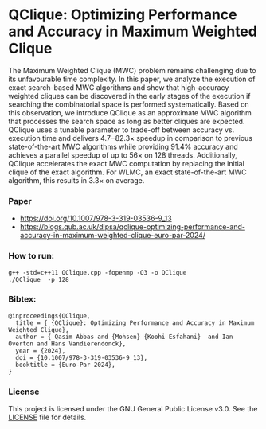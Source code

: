 # QClique: Optimizing Performance and Accuracy in Maximum Weighted Clique
 
The Maximum Weighted Clique (MWC) problem remains challenging due to its unfavourable time complexity. In this paper, we analyze the execution of exact search-based MWC algorithms and show that high-accuracy weighted cliques can be discovered in the early stages of the execution if searching the combinatorial space is performed systematically. Based on this observation, we introduce QClique as an approximate MWC algorithm that processes the search space as long as better cliques are expected. QClique uses a tunable parameter to trade-off between accuracy vs. execution time and delivers 4.7−82.3× speedup in comparison to previous state-of-the-art MWC algorithms while providing 91.4% accuracy and achieves a parallel speedup of up to 56× on 128 threads. Additionally, QClique accelerates the exact MWC computation by replacing the initial clique of the exact algorithm. For WLMC, an exact state-of-the-art MWC algorithm, this results in 3.3× on average.

### Paper
  - https://doi.org/10.1007/978-3-319-03536-9_13
  - https://blogs.qub.ac.uk/dipsa/qclique-optimizing-performance-and-accuracy-in-maximum-weighted-clique-euro-par-2024/
   

 
 
### How to run:
```
g++ -std=c++11 QClique.cpp -fopenmp -O3 -o QClique
./QClique  -p 128
```
 
 
### Bibtex:
```
@inproceedings{QClique,
  title = { {QClique}: Optimizing Performance and Accuracy in Maximum Weighted Clique}, 
  author = { Qasim Abbas and {Mohsen} {Koohi Esfahani}  and Ian Overton and Hans Vandierendonck},
  year = {2024},
  doi = {10.1007/978-3-319-03536-9_13},
  booktitle = {Euro-Par 2024},
}
```

### License

This project is licensed under the GNU General Public License v3.0. See the [LICENSE](LICENSE.txt) file for details.
